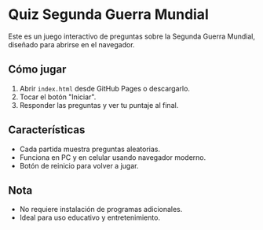 # Quiz Segunda Guerra Mundial

Este es un juego interactivo de preguntas sobre la Segunda Guerra Mundial, diseñado para abrirse en el navegador.

## Cómo jugar
1. Abrir `index.html` desde GitHub Pages o descargarlo.
2. Tocar el botón "Iniciar".
3. Responder las preguntas y ver tu puntaje al final.

## Características
- Cada partida muestra preguntas aleatorias.
- Funciona en PC y en celular usando navegador moderno.
- Botón de reinicio para volver a jugar.

## Nota
- No requiere instalación de programas adicionales.
- Ideal para uso educativo y entretenimiento.
